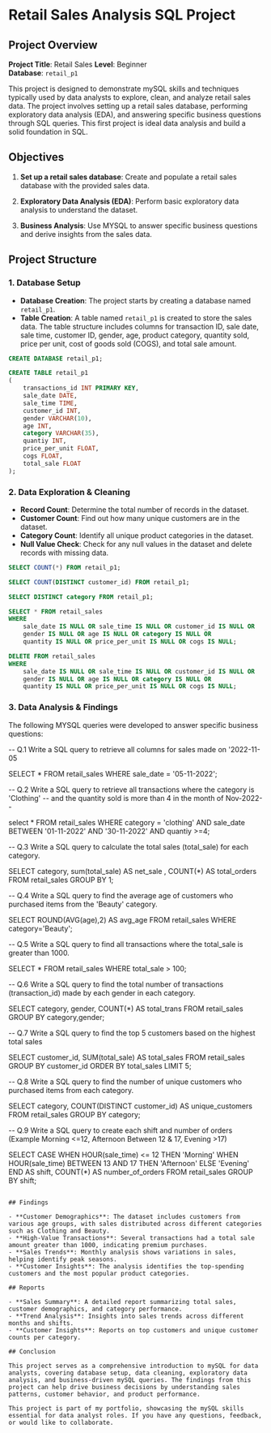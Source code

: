 # Retail Sales Analysis SQL Project

## Project Overview

**Project Title**: Retail Sales 
**Level**: Beginner  
**Database**: `retail_p1`

This project is designed to demonstrate  mySQL skills and techniques typically used by data analysts to explore, clean, and analyze retail sales data. The project involves setting up a retail sales database, performing exploratory data analysis (EDA), and answering specific business questions through SQL queries. This  first project is ideal data analysis and build a solid foundation in SQL.

## Objectives

1. **Set up a retail sales database**: Create and populate a retail sales database with the provided sales data.

2. **Exploratory Data Analysis (EDA)**: Perform basic exploratory data analysis to understand the dataset.
3. **Business Analysis**: Use MYSQL to answer specific business questions and derive insights from the sales data.

## Project Structure

### 1. Database Setup

- **Database Creation**: The project starts by creating a database named `retail_p1`.
- **Table Creation**: A table named `retail_p1` is created to store the sales data. The table structure includes columns for transaction ID, sale date, sale time, customer ID, gender, age, product category, quantity sold, price per unit, cost of goods sold (COGS), and total sale amount.

```sql
CREATE DATABASE retail_p1;

CREATE TABLE retail_p1
(
    transactions_id INT PRIMARY KEY,
    sale_date DATE,	
    sale_time TIME,
    customer_id INT,	
    gender VARCHAR(10),
    age INT,
    category VARCHAR(35),
    quantiy INT,
    price_per_unit FLOAT,	
    cogs FLOAT,
    total_sale FLOAT
);
```

### 2. Data Exploration & Cleaning

- **Record Count**: Determine the total number of records in the dataset.
- **Customer Count**: Find out how many unique customers are in the dataset.
- **Category Count**: Identify all unique product categories in the dataset.
- **Null Value Check**: Check for any null values in the dataset and delete records with missing data.

```sql
SELECT COUNT(*) FROM retail_p1;

SELECT COUNT(DISTINCT customer_id) FROM retail_p1;

SELECT DISTINCT category FROM retail_p1;

SELECT * FROM retail_sales
WHERE 
    sale_date IS NULL OR sale_time IS NULL OR customer_id IS NULL OR 
    gender IS NULL OR age IS NULL OR category IS NULL OR 
    quantity IS NULL OR price_per_unit IS NULL OR cogs IS NULL;

DELETE FROM retail_sales
WHERE 
    sale_date IS NULL OR sale_time IS NULL OR customer_id IS NULL OR 
    gender IS NULL OR age IS NULL OR category IS NULL OR 
    quantity IS NULL OR price_per_unit IS NULL OR cogs IS NULL;
```

### 3. Data Analysis & Findings

The following MYSQL queries were developed to answer specific business questions:


-- Q.1 Write a SQL query to retrieve all columns for sales made on '2022-11-05

SELECT *
FROM retail_sales
WHERE sale_date = '05-11-2022';

-- Q.2 Write a SQL query to retrieve all transactions where the category is 'Clothing' 
--     and the quantity sold is more than 4 in the month of Nov-2022--

select *
FROM  retail_sales
WHERE category = 'clothing'
AND 
sale_date BETWEEN '01-11-2022' AND '30-11-2022'
AND 
quantiy >=4;

-- Q.3 Write a SQL query to calculate the total sales (total_sale) for each category.

SELECT 
      category,
      sum(total_sale) AS net_sale ,
      COUNT(*) AS total_orders
FROM retail_sales
GROUP BY 1;

-- Q.4 Write a SQL query to find the average age of customers who purchased items from the 'Beauty' category.

SELECT 
 ROUND(AVG(age),2) AS avg_age
 FROM retail_sales
 WHERE category='Beauty';
 
-- Q.5 Write a SQL query to find all transactions where the total_sale is greater than 1000.

SELECT * 
FROM retail_sales
WHERE total_sale > 100;

-- Q.6 Write a SQL query to find the total number of transactions (transaction_id) made by each gender in each category.

SELECT 
       category,
        gender,
      COUNT(*) AS total_trans
 FROM retail_sales
 GROUP BY category,gender;
 
-- Q.7 Write a SQL query to find the top 5 customers based on the highest total sales  

 SELECT 
      customer_id,
	  SUM(total_sale) AS total_sales
FROM  retail_sales
GROUP BY customer_id 
ORDER BY total_sales
LIMIT 5;   

  
-- Q.8 Write a SQL query to find the number of unique customers who purchased items from each category.


SELECT 
      category, 
      COUNT(DISTINCT customer_id) AS unique_customers
FROM  retail_sales
GROUP BY category; 


 -- Q.9 Write a SQL query to create each shift and number of orders (Example Morning <=12, Afternoon Between 12 & 17, Evening >17)

 
 SELECT 
    CASE 
        WHEN HOUR(sale_time) <= 12 THEN 'Morning'
        WHEN HOUR(sale_time) BETWEEN 13 AND 17 THEN 'Afternoon'
        ELSE 'Evening'
    END AS shift,
    COUNT(*) AS number_of_orders
FROM 
    retail_sales
GROUP BY 
    shift;
    
```

## Findings

- **Customer Demographics**: The dataset includes customers from various age groups, with sales distributed across different categories such as Clothing and Beauty.
- **High-Value Transactions**: Several transactions had a total sale amount greater than 1000, indicating premium purchases.
- **Sales Trends**: Monthly analysis shows variations in sales, helping identify peak seasons.
- **Customer Insights**: The analysis identifies the top-spending customers and the most popular product categories.

## Reports

- **Sales Summary**: A detailed report summarizing total sales, customer demographics, and category performance.
- **Trend Analysis**: Insights into sales trends across different months and shifts.
- **Customer Insights**: Reports on top customers and unique customer counts per category.

## Conclusion

This project serves as a comprehensive introduction to mySQL for data analysts, covering database setup, data cleaning, exploratory data analysis, and business-driven mySQL queries. The findings from this project can help drive business decisions by understanding sales patterns, customer behavior, and product performance.

This project is part of my portfolio, showcasing the mySQL skills essential for data analyst roles. If you have any questions, feedback, or would like to collaborate.


